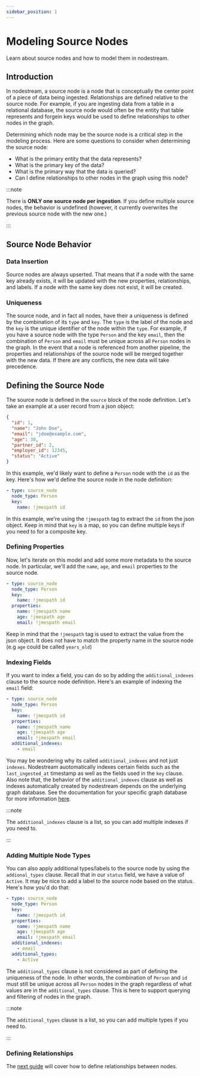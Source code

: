 ```yaml
---
sidebar_position: 1
---
```


# Modeling Source Nodes
Learn about source nodes and how to model them in nodestream.

## Introduction

In nodestream, a source node is a node that is conceptually the center point of a piece of data being ingested.
Relationships are defined relative to the source node.
For example, if you are ingesting data from a table in a relational database, the source node would often be the entity that table represents and forgein keys would be used to define relationships to other nodes in the graph.

Determining which node may be the source node is a critical step in the modeling process.
Here are some questions to consider when determining the source node:
- What is the primary entity that the data represents?
- What is the primary key of the data?
- What is the primary way that the data is queried?
- Can I define relationships to other nodes in the graph using this node?

:::note

There is **ONLY one source node per ingestion**. If you define multiple source nodes, the behavior is undefined (however, it currently overwrites the previous source node with the new one.)

:::

## Source Node Behavior

### Data Insertion
Source nodes are always upserted.
That means that if a node with the same key already exists, it will be updated with the new properties, relationships, and labels.
If a node with the same key does not exist, it will be created.

### Uniqueness

The source node, and in fact all nodes, have their a uniqueness is defined by the combination of its `type` and `key`.
The `type` is the label of the node and the `key` is the unique identifier of the node within the `type`.
For example, if you have a source node with the type `Person` and the key `email`, then the combination of `Person` and `email` must be unique across all `Person` nodes in the graph.
In the event that a node is referenced from another pipeline, the properties and relationships of the source node will be merged together with the new data.
If there are any conflicts, the new data will take precedence.

## Defining the Source Node

The source node is defined in the `source` block of the node definition.
Let's take an example at a user record from a json object:

```json
{
  "id": 1,
  "name": "John Doe",
  "email": "jdoe@example.com",
  "age": 30,
  "partner_id": 2,
  "employer_id": 12345,
  "status": "Active"
}
```

In this example, we'd likely want to define a `Person` node with the `id` as the key.
Here's how we'd define the source node in the node definition:

```yaml
- type: source_node
  node_type: Person
  key:
    name: !jmespath id
```

In this example, we're using the `!jmespath` tag to extract the `id` from the json object. Keep in mind that `key` is a map, so you can define multiple keys if you need to for a composite key.


### Defining Properties
Now, let's iterate on this model and add some more metadata to the source node.
In particular, we'll add the `name`, `age`, and `email` properties to the source node.

```yaml
- type: source_node
  node_type: Person
  key:
    name: !jmespath id
  properties:
    name: !jmespath name
    age: !jmespath age
    email: !jmespath email
```

Keep in mind that the `!jmespath` tag is used to extract the value from the json object.
It does not have to match the property name in the source node (e.g `age` could be called `years_old`)

### Indexing Fields

If you want to index a field, you can do so by adding the `additional_indexes` clause to the source node definition.
Here's an example of indexing the `email` field:

```yaml
- type: source_node
  node_type: Person
  key:
    name: !jmespath id
  properties:
    name: !jmespath name
    age: !jmespath age
    email: !jmespath email
  additional_indexes:
    - email
```

You may be wondering why its called `additional_indexes` and not just `indexes`.
Nodestream auotomatically indexes certain fields such as the `last_ingested_at` timestamp as well as the fields used in the `key` clause.
Also note that, the behavior of the `additional_indexes` clause as well as indexes automatically created by nodestream depends on the underlying graph database. See the documentation for your specific graph database for more information [here](../../category/database-support).

:::note

The `additional_indexes` clause is a list, so you can add multiple indexes if you need to.

:::


### Adding Multiple Node Types

You can also apply additional types/labels to the source node by using the `addional_types` clause.
Recall that in our `status` field, we have a value of `Active`.
It may be nice to add a label to the source node based on the status.
Here's how you'd do that:

```yaml
- type: source_node
  node_type: Person
  key:
    name: !jmespath id
  properties:
    name: !jmespath name
    age: !jmespath age
    email: !jmespath email
  additional_indexes:
    - email
  additional_types:
    - Active
```

The `additional_types` clause is not considered as part of defining the uniqueness of the node.
In other words, the combination of `Person` and `id` must still be unique across all `Person` nodes in the graph regardless of what values are in the `additional_types` clause.
This is here to support querying and filtering of nodes in the graph.

:::note

The `additional_types` clause is a list, so you can add multiple types if you need to.

:::

### Defining Relationships

The [next guide](../relationship-building-techniques) will cover how to define relationships between nodes.
